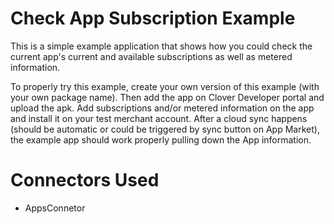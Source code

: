 # Check App Subscription Example

This is a simple example application that shows how you could check the current app's current and available subscriptions as well as metered information.

To properly try this example, create your own version of this example (with your own package name).  Then add the app on Clover Developer portal and upload the apk.  Add subscriptions and/or metered information on the app and install it on your test merchant account.  After a cloud sync happens (should be automatic or could be triggered by sync button on App Market), the example app should work properly pulling down the App information.

# Connectors Used

* AppsConnetor

